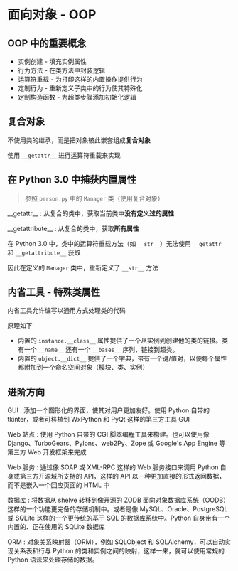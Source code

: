 # 面向对象 - OOP

## OOP 中的重要概念

* 实例创建 - 填充实例属性
* 行为方法 - 在类方法中封装逻辑
* 运算符重载 - 为打印这样的内置操作提供行为
* 定制行为 - 重新定义子类中的行为使其特殊化
* 定制构造函数 - 为超类步骤添加初始化逻辑

## 复合对象

不使用类的继承，而是把对象彼此嵌套组成**复合对象**

使用 `__getattr__` 进行运算符重载来实现

## 在 Python 3.0 中捕获内置属性

> 参照 `person.py` 中的 `Manager` 类（使用复合对象）

\_\_getattr__
: 从复合的类中，获取当前类中**没有定义过的属性**

\_\_getattribute__
: 从复合的类中，获取**所有属性**

在 Python 3.0 中，类中的运算符重载方法（如 `__str__`）无法使用 `__getattr__` 和 `__getattribute__` 获取

因此在定义的 `Manager` 类中，重新定义了 `__str__` 方法

## 内省工具 - 特殊类属性

内省工具允许编写以通用方式处理类的代码

原理如下

* 内置的 `instance.__class__` 属性提供了一个从实例到创建他的类的链接。类有一个 `__name__` 还有一个 `__bases__` 序列，链接到超类。
* 内置的 `object.__dict__` 提供了一个字典，带有一个键/值对，以便每个属性都附加到一个命名空间对象（模块、类、实例）

## 进阶方向

GUI
: 添加一个图形化的界面，使其对用户更加友好。使用 Python 自带的 tkinter，或者可移植到 WxPython 和 PyQt 这样的第三方工具 GUI

Web 站点
: 使用 Python 自带的 CGI 脚本编程工具来构建。也可以使用像 Django、TurboGears、Pylons、web2Py、Zope 或 Google's App Engine 等第三方 Web 开发框架来完成

Web 服务
: 通过像 SOAP 或 XML-RPC 这样的 Web 服务接口来调用 Python 自身或第三方开源域所支持的 API，这样的 API 以一种更加直接的形式返回数据，而不是嵌入一个回应页面的 HTML 中

数据库
: 将数据从 shelve 转移到像开源的 ZODB 面向对象数据库系统（OODB）这样的一个功能更完备的存储机制中。或者是像 MySQL、Oracle、PostgreSQL 或 SQLite 这样的一个更传统的基于 SQL 的数据库系统中。Python 自身带有一个内置的、正在使用的 SQLite 数据库

ORM
: 对象关系映射器（ORM），例如 SQLObject 和 SQLAlchemy，可以自动实现关系表和行与 Python 的类和实例之间的映射，这样一来，就可以使用常规的 Python 语法来处理存储的数据。
